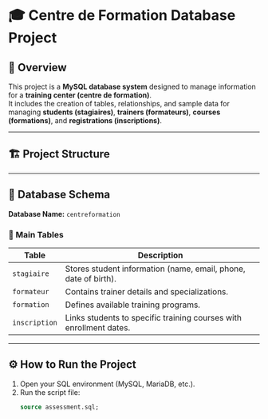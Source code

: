 # 🎓 Centre de Formation Database Project

## 📘 Overview
This project is a **MySQL database system** designed to manage information for a **training center (centre de formation)**.  
It includes the creation of tables, relationships, and sample data for managing **students (stagiaires)**, **trainers (formateurs)**, **courses (formations)**, and **registrations (inscriptions)**.

---

## 🏗️ Project Structure








---

## 🧩 Database Schema
**Database Name:** `centreformation`

### 🧱 Main Tables
| Table | Description |
|--------|--------------|
| `stagiaire` | Stores student information (name, email, phone, date of birth). |
| `formateur` | Contains trainer details and specializations. |
| `formation` | Defines available training programs. |
| `inscription` | Links students to specific training courses with enrollment dates. |

---

## ⚙️ How to Run the Project
1. Open your SQL environment (MySQL, MariaDB, etc.).
2. Run the script file:
   ```sql
   source assessment.sql;
